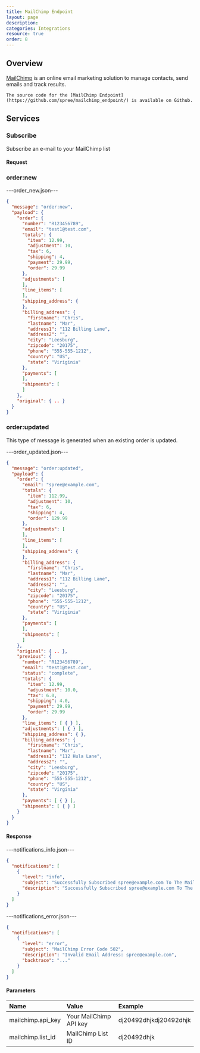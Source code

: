 ```yaml
---
title: MailChimp Endpoint
layout: page
description:
categories: Integrations
resource: true
order: 8
---
```


## Overview

[MailChimp](http://www.mailchimp.com/) is an online email marketing solution to manage contacts, send emails and track results. 

```
The source code for the [MailChimp Endpoint](https://github.com/spree/mailchimp_endpoint/) is available on Github.
```

## Services

### Subscribe

Subscribe an e-mail to your MailChimp list

#### Request

### order:new

---order_new.json---

```json
{
  "message": "order:new",
  "payload": {
    "order": {
      "number": "R123456789",
      "email": "test1@test.com",
      "totals": {
        "item": 12.99,
        "adjustment": 10,
        "tax": 6,
        "shipping": 4,
        "payment": 29.99,
        "order": 29.99
      },
      "adjustments": [
      ],
      "line_items": [
      ],
      "shipping_address": {
      },
      "billing_address": {
        "firstname": "Chris",
        "lastname": "Mar",
        "address1": "112 Billing Lane",
        "address2": "",
        "city": "Leesburg",
        "zipcode": "20175",
        "phone": "555-555-1212",
        "country": "US",
        "state": "Viriginia"
      },
      "payments": [
      ],
      "shipments": [
      ]
    },
    "original": { .. }
  }
}
```

### order:updated

This type of message is generated when an existing order is updated.

---order_updated.json---

```json
{
  "message": "order:updated",
  "payload": {
    "order": {
      "email": "spree@example.com",
      "totals": {
        "item": 112.99,
        "adjustment": 10,
        "tax": 6,
        "shipping": 4,
        "order": 129.99
      },
      "adjustments": [
      ],
      "line_items": [
      ],
      "shipping_address": {
      },
      "billing_address": {
        "firstname": "Chris",
        "lastname": "Mar",
        "address1": "112 Billing Lane",
        "address2": "",
        "city": "Leesburg",
        "zipcode": "20175",
        "phone": "555-555-1212",
        "country": "US",
        "state": "Viriginia"
      },
      "payments": [
      ],
      "shipments": [
      ]
    },
    "original": { .. },
    "previous": {
      "number": "R123456789",
      "email": "test1@test.com",
      "status": "complete",
      "totals": {
        "item": 12.99,
        "adjustment": 10.0,
        "tax": 6.0,
        "shipping": 4.0,
        "payment": 29.99,
        "order": 29.99
      },
      "line_items": [ { } ],
      "adjustments": [ { } ],
      "shipping_address": { },
      "billing_address": { 
        "firstname": "Chris",
        "lastname": "Mar",
        "address1": "112 Hula Lane",
        "address2": "",
        "city": "Leesburg",
        "zipcode": "20175",
        "phone": "555-555-1212",
        "country": "US",
        "state": "Virginia"
      },
      "payments": [ { } ],
      "shipments": [ { } ]
    }
  }
}
```

#### Response

---notifications_info.json---

```json
{
  "notifications": [
    {
      "level": "info",
      "subject": "Successfully Subscribed spree@example.com To The MailChimp List",
      "description": "Successfully Subscribed spree@example.com To The MailChimp List"
    }
  ]
}
```

---notifications_error.json---

```json
{
  "notifications": [
    {
      "level": "error",
      "subject": "MailChimp Error Code 502",
      "description": "Invalid Email Address: spree@example.com",
      "backtrace": "..."
    }
  ]
}
```

#### Parameters

| Name | Value | Example |
| :----| :-----| :------ |
| mailchimp.api_key | Your MailChimp API key | dj20492dhjkdj20492dhjk |
| mailchimp.list_id | MailChimp List ID | dj20492dhjk |
